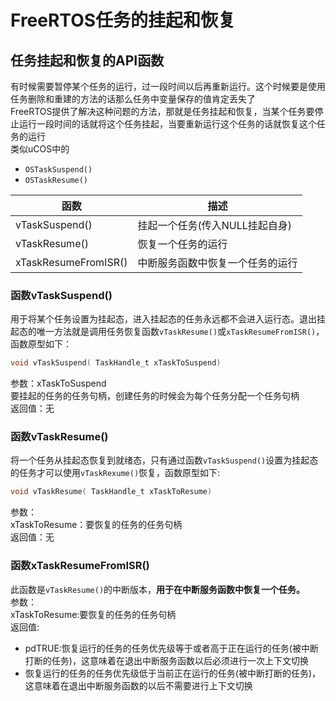 # FreeRTOS任务的挂起和恢复
## 任务挂起和恢复的API函数
有时候需要暂停某个任务的运行，过一段时间以后再重新运行。这个时候要是使用任务删除和重建的方法的话那么任务中变量保存的值肯定丢失了  
FreeRTOS提供了解决这种问题的方法，那就是任务挂起和恢复，当某个任务要停止运行一段时间的话就将这个任务挂起，当要重新运行这个任务的话就恢复这个任务的运行  
类似uCOS中的  
+ `OSTaskSuspend()`  
+ `OSTaskResume()`  

| 函数                 | 描述                             |
| -------------------- | -------------------------------- |
| vTaskSuspend()       | 挂起一个任务(传入NULL挂起自身)   |
| vTaskResume()        | 恢复一个任务的运行               |
| xTaskResumeFromISR() | 中断服务函数中恢复一个任务的运行 | 

### 函数vTaskSuspend()
用于将某个任务设置为挂起态，进入挂起态的任务永远都不会进入运行态。退出挂起态的唯一方法就是调用任务恢复函数`vTaskResume()`或`xTaskResumeFromISR()`，函数原型如下：
```c
void vTaskSuspend( TaskHandle_t xTaskToSuspend)
```
参数：xTaskToSuspend  
要挂起的任务的任务句柄，创建任务的时候会为每个任务分配一个任务句柄  
返回值：无  
### 函数vTaskResume()
将一个任务从挂起态恢复到就绪态，只有通过函数`vTaskSuspend()`设置为挂起态的任务才可以使用`vTaskRexume()`恢复，函数原型如下:  
```c
void vTaskResume( TaskHandle_t xTaskToResume)
```
参数：  
xTaskToResume：要恢复的任务的任务句柄  
返回值：无  

### 函数xTaskResumeFromISR()
此函数是`vTaskResume()`的中断版本，**用于在中断服务函数中恢复一个任务。**  
参数：  
xTaskToResume:要恢复的任务的任务句柄  
返回值:  
+ pdTRUE:恢复运行的任务的任务优先级等于或者高于正在运行的任务(被中断打断的任务)，这意味着在退出中断服务函数以后必须进行一次上下文切换  
+ 恢复运行的任务的任务优先级低于当前正在运行的任务(被中断打断的任务)，这意味着在退出中断服务函数的以后不需要进行上下文切换  


